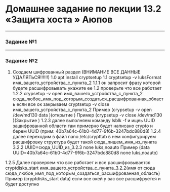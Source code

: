 


# Домашнее задание по лекции 13.2 «Защита хоста » Аюпов



---

### Задание №1 




---


### Задание №2
1) Создаем шифрованный раздел (ВНИМАНИЕ ВСЕ ДАННЫЕ УДАЛЯТЬСЯ!!!!!!)
1.0 apt install cryptsetup
1.1 cryptsetup -v luksFormat имя_вашего_устройства_с_пункта_2
1.1.1 он запросит фразу которой будете расшифровывать укажите ее
1.2 проверьте что все работает 
1.2.2 crypsetup -v open имя_вашего_устройства_с_пункта_2 сюда_любое_имя_под_которым_создаться_расшифрованная_область если все ок закрываем cryptsetup -v close  имя_вашего_устройства_с_пункта_2
Пример (crypsetup -v open /dev/md130 data )(открытие )
Пример (crypsetup -v close /dev/md130 )(Закрытие )
1.2.3 далее выполняем команду lsblk -f и ищеь UUID зашифрованной области там примерно будет написано crypto и берем UUID (прим: 40b7a64c-61b0-4d77-9f6b-3247bdc880d8)
1.2.4 далее переходим в файл  nano /etc/crypttab в нем конфигурируем расшифровку структура будет такой
		сюда_пишем_имя_из_пункта 3.2.2 UUID=сюда_UUID_из_3.2.3 none luks,noauto	
		Пример (data UUID=40b7a64c-61b0-4d77-9f6b-3247bdc880d8 none luks,noauto)

1.2.5 Далее проверяем что все работает и все расшифровывается 
cryptdisks_start имя_вашего_устройства_с_пункта_3.2.2(имя от сюда сюда_любое_имя_под_которым_создаться_расшифрованная_область)
Пример (cryptdisks_start data)
если все окей у вас все расшифруется и будет доступно 
